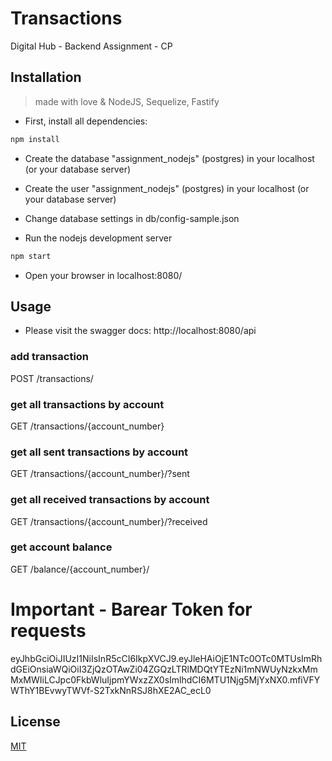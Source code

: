 # Transactions
Digital Hub - Backend
Assignment - CP

## Installation
> made with love & NodeJS, Sequelize, Fastify

- First, install all dependencies:

```bash
npm install
```

- Create the database "assignment_nodejs" (postgres) in your localhost (or your database server)
- Create the user "assignment_nodejs" (postgres) in your localhost (or your database server)

- Change database settings in db/config-sample.json

- Run the nodejs development server

```bash
npm start
```

- Open your browser in localhost:8080/

## Usage

- Please visit the swagger docs: http://localhost:8080/api

### add transaction
POST /transactions/

### get all transactions by account
GET /transactions/{account_number}

### get all sent transactions by account
GET /transactions/{account_number}/?sent

### get all received transactions by account
GET /transactions/{account_number}/?received

### get account balance
GET /balance/{account_number}/

# Important - Barear Token for requests
eyJhbGciOiJIUzI1NiIsInR5cCI6IkpXVCJ9.eyJleHAiOjE1NTc0OTc0MTUsImRhdGEiOnsiaWQiOiI3ZjQzOTAwZi04ZGQzLTRlMDQtYTEzNi1mNWUyNzkxMmMxMWIiLCJpc0FkbWluIjpmYWxzZX0sImlhdCI6MTU1Njg5MjYxNX0.mfiVFYWThY1BEvwyTWVf-S2TxkNnRSJ8hXE2AC_ecL0




## License
[MIT](https://choosealicense.com/licenses/mit/)
